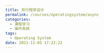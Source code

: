 ```yaml
---
title: 并行程序设计
permalink: /courses/operatingsystem/async
categories: 
  - 课程学习
  - 操作系统
tags: 
  - Operating System
date: 2021-11-01 17:22:22
---
```


